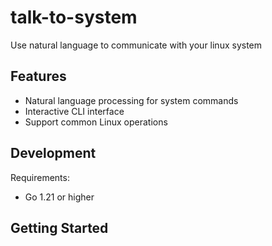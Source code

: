 # talk-to-system
Use natural language to communicate with your linux system

## Features
- Natural language processing for system commands
- Interactive CLI interface
- Support common Linux operations

## Development
Requirements:
- Go 1.21 or higher

## Getting Started
